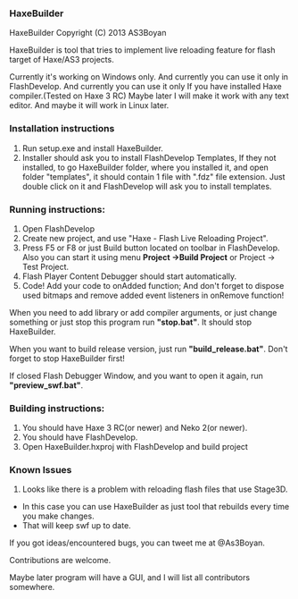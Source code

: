 ### HaxeBuilder

HaxeBuilder Copyright (C) 2013 AS3Boyan

HaxeBuilder is tool that tries to implement live reloading feature for flash target of Haxe/AS3 projects.

Currently it's working on Windows only.
And currently you can use it only in FlashDevelop.
And currently you can use it only If you have installed Haxe compiler.(Tested on Haxe 3 RC)
Maybe later I will make it work with any text editor.
And maybe it will work in Linux later.

### Installation instructions
1. Run setup.exe and install HaxeBuilder.
2. Installer should ask you to install FlashDevelop Templates,
If they not installed, to go HaxeBuilder folder, where you installed it, 
and open folder "templates", it should contain 1 file with ".fdz" file extension. 
Just double click on it and FlashDevelop will ask you to install templates.

### Running instructions:
1. Open FlashDevelop
2. Create new project, and use "Haxe - Flash Live Reloading Project".
3. Press F5 or F8 or just Build button located on toolbar in FlashDevelop.
Also you can start it using menu __Project ->Build Project__ or Project -> Test Project.
4. Flash Player Content Debugger should start automatically.
5. Code! 
Add your code to onAdded function;
And don't forget to dispose used bitmaps and remove added event listeners in onRemove function!

When you need to add library or add compiler arguments, or just change something
or just stop this program run __"stop.bat"__. It should stop HaxeBuilder.

When you want to build release version, just run __"build_release.bat"__. Don't forget to stop HaxeBuilder first!

If closed Flash Debugger Window, and you want to open it again, run __"preview_swf.bat"__.

### Building instructions:
1. You should have Haxe 3 RC(or newer) and Neko 2(or newer).
2. You should have FlashDevelop.
3. Open HaxeBuilder.hxproj with FlashDevelop and build project

### Known Issues
1. Looks like there is a problem with reloading flash files that use Stage3D. 
  * In this case you can use HaxeBuilder as just tool that rebuilds every time you make changes. 
  * That will keep swf up to date.

If you got ideas/encountered bugs, you can tweet me at @As3Boyan.

Contributions are welcome.

Maybe later program will have a GUI, and I will list all contributors somewhere.
